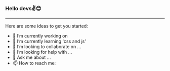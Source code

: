 ### Hello devs✌😊
<hr/>

Here are some ideas to get you started:

- 🔭 I’m currently working on 
- 🌱 I’m currently learning 'css and js'
- 👯 I’m looking to collaborate on ...
- 🤔 I’m looking for help with ...
- 💬 Ask me about ...
- 📫 How to reach me: 

